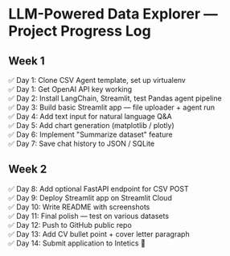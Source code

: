# LLM-Powered Data Explorer — Project Progress Log

## Week 1

✅ Day 1: Clone CSV Agent template, set up virtualenv  
✅ Day 1: Get OpenAI API key working  
✅ Day 2: Install LangChain, Streamlit, test Pandas agent pipeline  
✅ Day 3: Build basic Streamlit app — file uploader + agent run  
✅ Day 4: Add text input for natural language Q&A  
✅ Day 5: Add chart generation (matplotlib / plotly)  
✅ Day 6: Implement "Summarize dataset" feature  
✅ Day 7: Save chat history to JSON / SQLite  

## Week 2

✅ Day 8: Add optional FastAPI endpoint for CSV POST  
✅ Day 9: Deploy Streamlit app on Streamlit Cloud  
✅ Day 10: Write README with screenshots  
✅ Day 11: Final polish — test on various datasets  
✅ Day 12: Push to GitHub public repo  
✅ Day 13: Add CV bullet point + cover letter paragraph  
✅ Day 14: Submit application to Intetics 🚀
